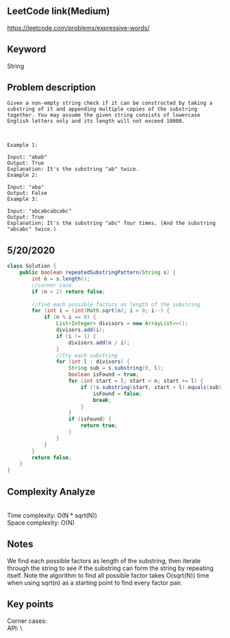 ## LeetCode link(Medium)
https://leetcode.com/problems/expressive-words/

## Keyword
String

## Problem description
```
Given a non-empty string check if it can be constructed by taking a substring of it and appending multiple copies of the substring together. You may assume the given string consists of lowercase English letters only and its length will not exceed 10000.

 

Example 1:

Input: "abab"
Output: True
Explanation: It's the substring "ab" twice.
Example 2:

Input: "aba"
Output: False
Example 3:

Input: "abcabcabcabc"
Output: True
Explanation: It's the substring "abc" four times. (And the substring "abcabc" twice.)
```

## 5/20/2020

```java
class Solution {
    public boolean repeatedSubstringPattern(String s) {
        int n = s.length();
        //corner case
        if (n < 2) return false;  
        
        //find each possible factors as length of the substring
        for (int i = (int)Math.sqrt(n); i > 0; i--) {
            if (n % i == 0) {
                List<Integer> divisors = new ArrayList<>();
                divisors.add(i);
                if (i != 1) {
                    divisors.add(n / i);    
                }
                //try each substring
                for (int l : divisors) {
                    String sub = s.substring(0, l);
                    boolean isFound = true;
                    for (int start = l; start < n; start += l) {
                        if (!s.substring(start, start + l).equals(sub)){
                            isFound = false;
                            break;
                        }
                    }
                    if (isFound) {
                        return true;    
                    }    
                }     
            }    
        }     
        return false;
    }
}
```
## Complexity Analyze
\
Time complexity: O(N * sqrt(N))\
Space complexity: O(N)

## Notes
We find each possible factors as length of the substring, then iterate through the string to see if the substring can form the string by repeating itself. Note the algorithm to find all possible factor takes O(sqrt(N)) time when using sqrt(n) as a starting point to find every factor pair.

## Key points
Corner cases:\
API: \